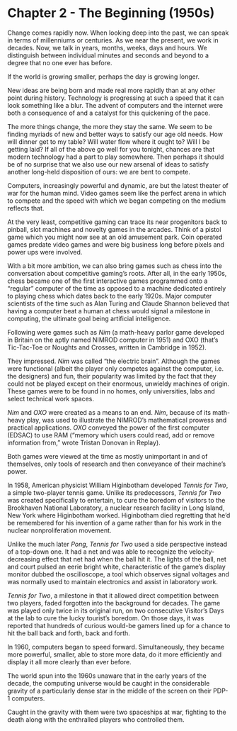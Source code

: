 # Chapter 2 - The Beginning (1950s)Change comes rapidly now. When looking deep into the past, we can speak in terms of millenniums or centuries. As we near the present, we work in decades. Now, we talk in years, months, weeks, days and hours. We distinguish between individual minutes and seconds and beyond to a degree that no one ever has before.If the world is growing smaller, perhaps the day is growing longer.New ideas are being born and made real more rapidly than at any other point during history. Technology is progressing at such a speed that it can look something like a blur. The advent of computers and the internet were both a consequence of and a catalyst for this quickening of the pace.The more things change, the more they stay the same. We seem to be finding myriads of new and better ways to satisfy our age old needs. How will dinner get to my table? Will water flow where it ought to? Will I be getting laid? If all of the above go well for you tonight, chances are that modern technology had a part to play somewhere.Then perhaps it should be of no surprise that we also use our new arsenal of ideas to satisfy another long-held disposition of ours: we are bent to compete.Computers, increasingly powerful and dynamic, are but the latest theater of war for the human mind. Video games seem like the perfect arena in which to compete and the speed with which we began competing on the medium reflects that.At the very least, competitive gaming can trace its near progenitors back to pinball, slot machines and novelty games in the arcades. Think of a pistol game which you might now see at an old amusement park. Coin operated games predate video games and were big business long before pixels and power ups were involved.With a bit more ambition, we can also bring games such as chess into the conversation about competitive gaming’s roots. After all, in the early 1950s, chess became one of the first interactive games programmed onto a “regular” computer of the time as opposed to a machine dedicated entirely to playing chess which dates back to the early 1920s. Major computer scientists of the time such as Alan Turing and Claude Shannon believed that having a computer beat a human at chess would signal a milestone in computing, the ultimate goal being artificial intelligence.Following were games such as *Nim* (a math-heavy parlor game developed in Britain on the aptly named NIMROD computer in 1951) and OXO (that’s Tic-Tac-Toe or Noughts and Crosses, written in Cambridge in 1952).They impressed. *Nim* was called “the electric brain”. Although the games were functional (albeit the player only competes against the computer, i.e. the designers) and fun, their popularity was limited by the fact that they could not be played except on their enormous, unwieldy machines of origin. These games were to be found in no homes, only universities, labs and select technical work spaces.*Nim* and *OXO* were created as a means to an end. *Nim*, because of its math-heavy play, was used to illustrate the NIMROD’s mathematical prowess and practical applications. *OXO* conveyed the power of the first computer (EDSAC) to use RAM (“memory which users could read, add or remove information from,” wrote Tristan Donovan in Replay).Both games were viewed at the time as mostly unimportant in and of themselves, only tools of research and then conveyance of their machine’s power.In 1958, American physicist William Higinbotham developed *Tennis for Two*, a simple two-player tennis game. Unlike its predecessors, *Tennis for Two* was created specifically to entertain, to cure the boredom of visitors to the Brookhaven National Laboratory, a nuclear research facility in Long Island, New York where Higinbotham worked. Higinbotham died regretting that he’d be remembered for his invention of a game rather than for his work in the nuclear nonproliferation movement.Unlike the much later *Pong*, *Tennis for Two* used a side perspective instead of a top-down one. It had a net and was able to recognize the velocity-decreasing effect that net had when the ball hit it. The lights of the ball, net and court pulsed an eerie bright white, characteristic of the game’s display monitor dubbed the oscilloscope, a tool which observes signal voltages and was normally used to maintain electronics and assist in laboratory work.*Tennis for Two*, a milestone in that it allowed direct competition between two players, faded forgotten into the background for decades. The game was played only twice in its original run, on two consecutive Visitor’s Days at the lab to cure the lucky tourist’s boredom. On those days, it was reported that hundreds of curious would-be gamers lined up for a chance to hit the ball back and forth, back and forth.In 1960, computers began to speed forward. Simultaneously, they became more powerful, smaller, able to store more data, do it more efficiently and display it all more clearly than ever before.The world spun into the 1960s unaware that in the early years of the decade, the computing universe would be caught in the considerable gravity of a particularly dense star in the middle of the screen on their PDP-1 computers.Caught in the gravity with them were two spaceships at war, fighting to the death along with the enthralled players who controlled them.